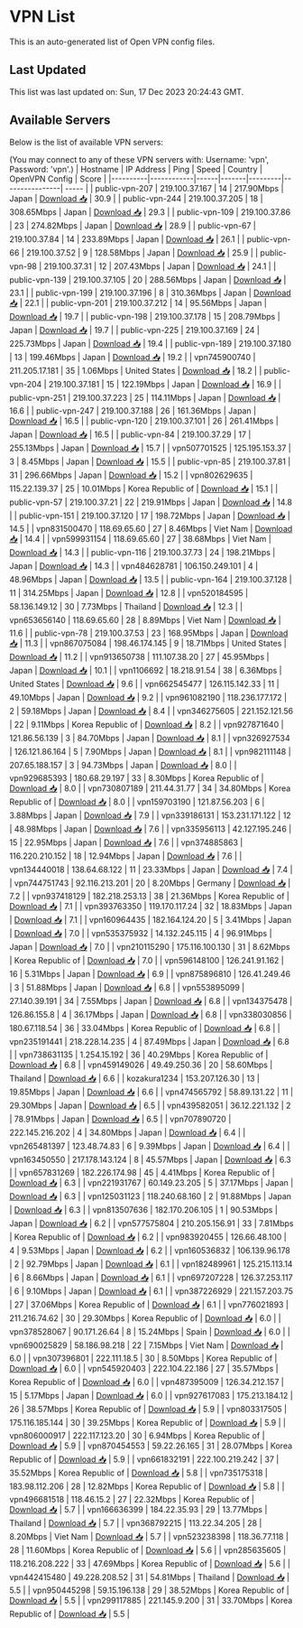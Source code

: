 # VPN List

This is an auto-generated list of Open VPN config files.

## Last Updated

This list was last updated on: Sun, 17 Dec 2023 20:24:43 GMT.

## Available Servers

Below is the list of available VPN servers:

(You may connect to any of these VPN servers with: Username: 'vpn', Password: 'vpn'.)
| Hostname | IP Address | Ping | Speed | Country | OpenVPN Config | Score |
|----------|------------|------|-------|---------|----------------| ----- |
| public-vpn-207 | 219.100.37.167 | 14 | 217.90Mbps | Japan | [Download 📥](./configs/server_0_JP.ovpn) | 30.9 |
| public-vpn-244 | 219.100.37.205 | 18 | 308.65Mbps | Japan | [Download 📥](./configs/server_1_JP.ovpn) | 29.3 |
| public-vpn-109 | 219.100.37.86 | 23 | 274.82Mbps | Japan | [Download 📥](./configs/server_2_JP.ovpn) | 28.9 |
| public-vpn-67 | 219.100.37.84 | 14 | 233.89Mbps | Japan | [Download 📥](./configs/server_3_JP.ovpn) | 26.1 |
| public-vpn-66 | 219.100.37.52 | 9 | 128.58Mbps | Japan | [Download 📥](./configs/server_4_JP.ovpn) | 25.9 |
| public-vpn-98 | 219.100.37.31 | 12 | 207.43Mbps | Japan | [Download 📥](./configs/server_5_JP.ovpn) | 24.1 |
| public-vpn-139 | 219.100.37.105 | 20 | 288.56Mbps | Japan | [Download 📥](./configs/server_6_JP.ovpn) | 23.1 |
| public-vpn-199 | 219.100.37.196 | 8 | 310.36Mbps | Japan | [Download 📥](./configs/server_7_JP.ovpn) | 22.1 |
| public-vpn-201 | 219.100.37.212 | 14 | 95.56Mbps | Japan | [Download 📥](./configs/server_8_JP.ovpn) | 19.7 |
| public-vpn-198 | 219.100.37.178 | 15 | 208.79Mbps | Japan | [Download 📥](./configs/server_9_JP.ovpn) | 19.7 |
| public-vpn-225 | 219.100.37.169 | 24 | 225.73Mbps | Japan | [Download 📥](./configs/server_10_JP.ovpn) | 19.4 |
| public-vpn-189 | 219.100.37.180 | 13 | 199.46Mbps | Japan | [Download 📥](./configs/server_11_JP.ovpn) | 19.2 |
| vpn745900740 | 211.205.17.181 | 35 | 1.06Mbps | United States | [Download 📥](./configs/server_12_US.ovpn) | 18.2 |
| public-vpn-204 | 219.100.37.181 | 15 | 122.19Mbps | Japan | [Download 📥](./configs/server_13_JP.ovpn) | 16.9 |
| public-vpn-251 | 219.100.37.223 | 25 | 114.11Mbps | Japan | [Download 📥](./configs/server_14_JP.ovpn) | 16.6 |
| public-vpn-247 | 219.100.37.188 | 26 | 161.36Mbps | Japan | [Download 📥](./configs/server_15_JP.ovpn) | 16.5 |
| public-vpn-120 | 219.100.37.101 | 26 | 261.41Mbps | Japan | [Download 📥](./configs/server_16_JP.ovpn) | 16.5 |
| public-vpn-84 | 219.100.37.29 | 17 | 255.13Mbps | Japan | [Download 📥](./configs/server_17_JP.ovpn) | 15.7 |
| vpn507701525 | 125.195.153.37 | 3 | 8.45Mbps | Japan | [Download 📥](./configs/server_18_JP.ovpn) | 15.5 |
| public-vpn-85 | 219.100.37.81 | 31 | 296.66Mbps | Japan | [Download 📥](./configs/server_19_JP.ovpn) | 15.2 |
| vpn802629635 | 115.22.139.37 | 25 | 10.01Mbps | Korea Republic of | [Download 📥](./configs/server_20_KR.ovpn) | 15.1 |
| public-vpn-57 | 219.100.37.21 | 22 | 219.91Mbps | Japan | [Download 📥](./configs/server_21_JP.ovpn) | 14.8 |
| public-vpn-151 | 219.100.37.120 | 17 | 198.72Mbps | Japan | [Download 📥](./configs/server_22_JP.ovpn) | 14.5 |
| vpn831500470 | 118.69.65.60 | 27 | 8.46Mbps | Viet Nam | [Download 📥](./configs/server_23_VN.ovpn) | 14.4 |
| vpn599931154 | 118.69.65.60 | 27 | 38.68Mbps | Viet Nam | [Download 📥](./configs/server_24_VN.ovpn) | 14.3 |
| public-vpn-116 | 219.100.37.73 | 24 | 198.21Mbps | Japan | [Download 📥](./configs/server_25_JP.ovpn) | 14.3 |
| vpn484628781 | 106.150.249.101 | 4 | 48.96Mbps | Japan | [Download 📥](./configs/server_26_JP.ovpn) | 13.5 |
| public-vpn-164 | 219.100.37.128 | 11 | 314.25Mbps | Japan | [Download 📥](./configs/server_27_JP.ovpn) | 12.8 |
| vpn520184595 | 58.136.149.12 | 30 | 7.73Mbps | Thailand | [Download 📥](./configs/server_28_TH.ovpn) | 12.3 |
| vpn653656140 | 118.69.65.60 | 28 | 8.89Mbps | Viet Nam | [Download 📥](./configs/server_29_VN.ovpn) | 11.6 |
| public-vpn-78 | 219.100.37.53 | 23 | 168.95Mbps | Japan | [Download 📥](./configs/server_30_JP.ovpn) | 11.3 |
| vpn867075084 | 198.46.174.145 | 9 | 18.71Mbps | United States | [Download 📥](./configs/server_31_US.ovpn) | 11.2 |
| vpn913650738 | 111.107.38.20 | 27 | 45.95Mbps | Japan | [Download 📥](./configs/server_32_JP.ovpn) | 10.1 |
| vpn1106692 | 18.218.91.54 | 38 | 6.36Mbps | United States | [Download 📥](./configs/server_33_US.ovpn) | 9.6 |
| vpn662545477 | 126.115.142.33 | 11 | 49.10Mbps | Japan | [Download 📥](./configs/server_34_JP.ovpn) | 9.2 |
| vpn961082190 | 118.236.177.172 | 2 | 59.18Mbps | Japan | [Download 📥](./configs/server_35_JP.ovpn) | 8.4 |
| vpn346275605 | 221.152.121.56 | 22 | 9.11Mbps | Korea Republic of | [Download 📥](./configs/server_36_KR.ovpn) | 8.2 |
| vpn927871640 | 121.86.56.139 | 3 | 84.70Mbps | Japan | [Download 📥](./configs/server_37_JP.ovpn) | 8.1 |
| vpn326927534 | 126.121.86.164 | 5 | 7.90Mbps | Japan | [Download 📥](./configs/server_38_JP.ovpn) | 8.1 |
| vpn982111148 | 207.65.188.157 | 3 | 94.73Mbps | Japan | [Download 📥](./configs/server_39_JP.ovpn) | 8.0 |
| vpn929685393 | 180.68.29.197 | 33 | 8.30Mbps | Korea Republic of | [Download 📥](./configs/server_40_KR.ovpn) | 8.0 |
| vpn730807189 | 211.44.31.77 | 34 | 34.80Mbps | Korea Republic of | [Download 📥](./configs/server_41_KR.ovpn) | 8.0 |
| vpn159703190 | 121.87.56.203 | 6 | 3.88Mbps | Japan | [Download 📥](./configs/server_42_JP.ovpn) | 7.9 |
| vpn339186131 | 153.231.171.122 | 12 | 48.98Mbps | Japan | [Download 📥](./configs/server_43_JP.ovpn) | 7.6 |
| vpn335956113 | 42.127.195.246 | 15 | 22.95Mbps | Japan | [Download 📥](./configs/server_44_JP.ovpn) | 7.6 |
| vpn374885863 | 116.220.210.152 | 18 | 12.94Mbps | Japan | [Download 📥](./configs/server_45_JP.ovpn) | 7.6 |
| vpn134440018 | 138.64.68.122 | 11 | 23.33Mbps | Japan | [Download 📥](./configs/server_46_JP.ovpn) | 7.4 |
| vpn744751743 | 92.116.213.201 | 20 | 8.20Mbps | Germany | [Download 📥](./configs/server_47_DE.ovpn) | 7.2 |
| vpn937418129 | 182.218.253.13 | 38 | 21.36Mbps | Korea Republic of | [Download 📥](./configs/server_48_KR.ovpn) | 7.1 |
| vpn393763350 | 119.170.117.24 | 32 | 18.83Mbps | Japan | [Download 📥](./configs/server_49_JP.ovpn) | 7.1 |
| vpn160964435 | 182.164.124.20 | 5 | 3.41Mbps | Japan | [Download 📥](./configs/server_50_JP.ovpn) | 7.0 |
| vpn535375932 | 14.132.245.115 | 4 | 96.91Mbps | Japan | [Download 📥](./configs/server_51_JP.ovpn) | 7.0 |
| vpn210115290 | 175.116.100.130 | 31 | 8.62Mbps | Korea Republic of | [Download 📥](./configs/server_52_KR.ovpn) | 7.0 |
| vpn596148100 | 126.241.91.162 | 16 | 5.31Mbps | Japan | [Download 📥](./configs/server_53_JP.ovpn) | 6.9 |
| vpn875896810 | 126.41.249.46 | 3 | 51.88Mbps | Japan | [Download 📥](./configs/server_54_JP.ovpn) | 6.8 |
| vpn553895099 | 27.140.39.191 | 34 | 7.55Mbps | Japan | [Download 📥](./configs/server_55_JP.ovpn) | 6.8 |
| vpn134375478 | 126.86.155.8 | 4 | 36.17Mbps | Japan | [Download 📥](./configs/server_56_JP.ovpn) | 6.8 |
| vpn338030856 | 180.67.118.54 | 36 | 33.04Mbps | Korea Republic of | [Download 📥](./configs/server_57_KR.ovpn) | 6.8 |
| vpn235191441 | 218.228.14.235 | 4 | 87.49Mbps | Japan | [Download 📥](./configs/server_58_JP.ovpn) | 6.8 |
| vpn738631135 | 1.254.15.192 | 36 | 40.29Mbps | Korea Republic of | [Download 📥](./configs/server_59_KR.ovpn) | 6.8 |
| vpn459149026 | 49.49.250.36 | 20 | 58.60Mbps | Thailand | [Download 📥](./configs/server_60_TH.ovpn) | 6.6 |
| kozakura1234 | 153.207.126.30 | 13 | 19.85Mbps | Japan | [Download 📥](./configs/server_61_JP.ovpn) | 6.6 |
| vpn474565792 | 58.89.131.22 | 11 | 29.30Mbps | Japan | [Download 📥](./configs/server_62_JP.ovpn) | 6.5 |
| vpn439582051 | 36.12.221.132 | 2 | 78.91Mbps | Japan | [Download 📥](./configs/server_63_JP.ovpn) | 6.5 |
| vpn707890720 | 222.145.216.202 | 4 | 34.80Mbps | Japan | [Download 📥](./configs/server_64_JP.ovpn) | 6.4 |
| vpn265481397 | 123.48.74.83 | 6 | 9.39Mbps | Japan | [Download 📥](./configs/server_65_JP.ovpn) | 6.4 |
| vpn163450550 | 217.178.143.124 | 8 | 45.57Mbps | Japan | [Download 📥](./configs/server_66_JP.ovpn) | 6.3 |
| vpn657831269 | 182.226.174.98 | 45 | 4.41Mbps | Korea Republic of | [Download 📥](./configs/server_67_KR.ovpn) | 6.3 |
| vpn221931767 | 60.149.23.205 | 5 | 37.17Mbps | Japan | [Download 📥](./configs/server_68_JP.ovpn) | 6.3 |
| vpn125031123 | 118.240.68.160 | 2 | 91.88Mbps | Japan | [Download 📥](./configs/server_69_JP.ovpn) | 6.3 |
| vpn813507636 | 182.170.206.105 | 1 | 90.53Mbps | Japan | [Download 📥](./configs/server_70_JP.ovpn) | 6.2 |
| vpn577575804 | 210.205.156.91 | 33 | 7.81Mbps | Korea Republic of | [Download 📥](./configs/server_71_KR.ovpn) | 6.2 |
| vpn983920455 | 126.66.48.100 | 4 | 9.53Mbps | Japan | [Download 📥](./configs/server_72_JP.ovpn) | 6.2 |
| vpn160536832 | 106.139.96.178 | 2 | 92.79Mbps | Japan | [Download 📥](./configs/server_73_JP.ovpn) | 6.1 |
| vpn182489961 | 125.215.113.14 | 6 | 8.66Mbps | Japan | [Download 📥](./configs/server_74_JP.ovpn) | 6.1 |
| vpn697207228 | 126.37.253.117 | 6 | 9.10Mbps | Japan | [Download 📥](./configs/server_75_JP.ovpn) | 6.1 |
| vpn387226929 | 221.157.203.75 | 27 | 37.06Mbps | Korea Republic of | [Download 📥](./configs/server_76_KR.ovpn) | 6.1 |
| vpn776021893 | 211.216.74.62 | 30 | 29.30Mbps | Korea Republic of | [Download 📥](./configs/server_77_KR.ovpn) | 6.0 |
| vpn378528067 | 90.171.26.64 | 8 | 15.24Mbps | Spain | [Download 📥](./configs/server_78_ES.ovpn) | 6.0 |
| vpn690025829 | 58.186.98.218 | 22 | 7.15Mbps | Viet Nam | [Download 📥](./configs/server_79_VN.ovpn) | 6.0 |
| vpn307396801 | 222.111.18.5 | 30 | 8.50Mbps | Korea Republic of | [Download 📥](./configs/server_80_KR.ovpn) | 6.0 |
| vpn545920403 | 222.104.22.186 | 27 | 35.57Mbps | Korea Republic of | [Download 📥](./configs/server_81_KR.ovpn) | 6.0 |
| vpn487395009 | 126.34.212.157 | 15 | 5.17Mbps | Japan | [Download 📥](./configs/server_82_JP.ovpn) | 6.0 |
| vpn927617083 | 175.213.184.12 | 26 | 38.57Mbps | Korea Republic of | [Download 📥](./configs/server_83_KR.ovpn) | 5.9 |
| vpn803317505 | 175.116.185.144 | 30 | 39.25Mbps | Korea Republic of | [Download 📥](./configs/server_84_KR.ovpn) | 5.9 |
| vpn806000917 | 222.117.123.20 | 30 | 6.94Mbps | Korea Republic of | [Download 📥](./configs/server_85_KR.ovpn) | 5.9 |
| vpn870454553 | 59.22.26.165 | 31 | 28.07Mbps | Korea Republic of | [Download 📥](./configs/server_86_KR.ovpn) | 5.9 |
| vpn661832191 | 222.100.219.242 | 37 | 35.52Mbps | Korea Republic of | [Download 📥](./configs/server_87_KR.ovpn) | 5.8 |
| vpn735175318 | 183.98.112.206 | 28 | 12.82Mbps | Korea Republic of | [Download 📥](./configs/server_88_KR.ovpn) | 5.8 |
| vpn496681518 | 118.46.15.2 | 27 | 22.32Mbps | Korea Republic of | [Download 📥](./configs/server_89_KR.ovpn) | 5.7 |
| vpn166636399 | 184.22.35.93 | 29 | 13.77Mbps | Thailand | [Download 📥](./configs/server_90_TH.ovpn) | 5.7 |
| vpn368792215 | 113.22.34.205 | 28 | 8.20Mbps | Viet Nam | [Download 📥](./configs/server_91_VN.ovpn) | 5.7 |
| vpn523238398 | 118.36.77.118 | 28 | 11.60Mbps | Korea Republic of | [Download 📥](./configs/server_92_KR.ovpn) | 5.6 |
| vpn285635605 | 118.216.208.222 | 33 | 47.69Mbps | Korea Republic of | [Download 📥](./configs/server_93_KR.ovpn) | 5.6 |
| vpn442415480 | 49.228.208.52 | 31 | 54.81Mbps | Thailand | [Download 📥](./configs/server_94_TH.ovpn) | 5.5 |
| vpn950445298 | 59.15.196.138 | 29 | 38.52Mbps | Korea Republic of | [Download 📥](./configs/server_95_KR.ovpn) | 5.5 |
| vpn299117885 | 221.145.9.200 | 31 | 33.70Mbps | Korea Republic of | [Download 📥](./configs/server_96_KR.ovpn) | 5.5 |

